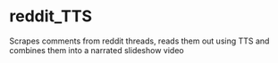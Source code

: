 # reddit_TTS
Scrapes comments from reddit threads, reads them out using TTS and combines them into a narrated slideshow video
